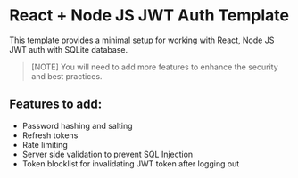 # React + Node JS JWT Auth Template
This template provides a minimal setup for working with React, Node JS JWT auth with SQLite database.

> [NOTE]
> You will need to add more features to enhance the security and best practices.

## Features to add:
- Password hashing and salting
- Refresh tokens
- Rate limiting
- Server side validation to prevent SQL Injection
- Token blocklist for invalidating JWT token after logging out
